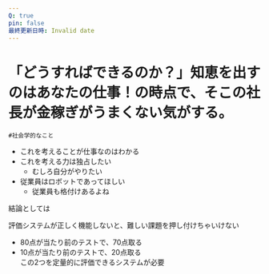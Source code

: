 ```yaml
---
Q: true
pin: false
最終更新日時: Invalid date
---
```

# 「どうすればできるのか？」知恵を出すのはあなたの仕事！の時点で、そこの社長が金稼ぎがうまくない気がする。

`#社会学的なこと`

- これを考えることが仕事なのはわかる
- これを考える力は独占したい
    - むしろ自分がやりたい
- 従業員はロボットであってほしい
    - 従業員も格付けあるよね

結論としては

評価システムが正しく機能しないと、難しい課題を押し付けちゃいけない

- 80点が当たり前のテストで、70点取る  
- 10点が当たり前のテストで、20点取る  
この2つを定量的に評価できるシステムが必要